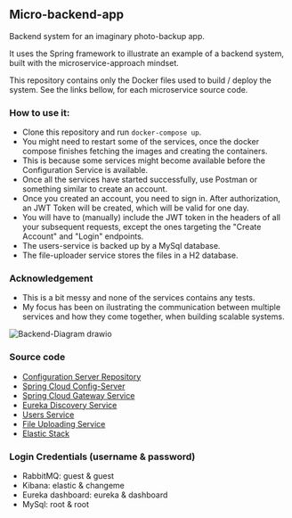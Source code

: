 ## Micro-backend-app
Backend system for an imaginary photo-backup app. 

It uses the Spring framework to illustrate an example of a backend system, built with the microservice-approach mindset.


This repository contains only the Docker files used to build / deploy the system.
See the links bellow, for each microservice source code.

### How to use it:
* Clone this repository and run `docker-compose up`. 
* You might need to restart some of the services, once the docker compose finishes fetching the images and creating the containers.
* This is because some services might become available before the Configuration Service is available.
* Once all the services have started successfully, use Postman or something similar to create an account.
* Once you created an account, you need to sign in. After authorization, an JWT Token will be created, which will be valid for one day.
* You will have to (manually) include the JWT token in the headers of all your subsequent requests, except the ones targeting the "Create Account" and "Login" endpoints. 
* The users-service is backed up by a MySql database.
* The file-uploader service stores the files in a H2 database.

### Acknowledgement

* This is a bit messy and none of the services contains any tests.
* My focus has been on ilustrating the communication between multiple services and how they come together, when building scalable systems.



![Backend-Diagram drawio](https://user-images.githubusercontent.com/22425017/137919729-cbbfa8ed-cbc5-462c-b0cd-1fcc49e95346.png)



 
### Source code

* [Configuration Server Repository](https://github.com/PetreVane/photo-backend-configServer)
* [Spring Cloud Config-Server](https://github.com/PetreVane/SpringCloud-ConfigService) 
* [Spring Cloud Gateway Service](https://github.com/PetreVane/Backend-gatewayService)
* [Eureka Discovery Service](https://github.com/PetreVane/Backend-DiscoveryService)
* [Users Service](https://github.com/PetreVane/Backend-usersService)
* [File Uploading Service](https://github.com/PetreVane/Backend-fileUploaderService)
* [Elastic Stack](https://github.com/PetreVane/docker-elk)

### Login Credentials (username & password)
* RabbitMQ: guest & guest
* Kibana: elastic & changeme
* Eureka dashboard: eureka & dashboard
* MySql: root & root


